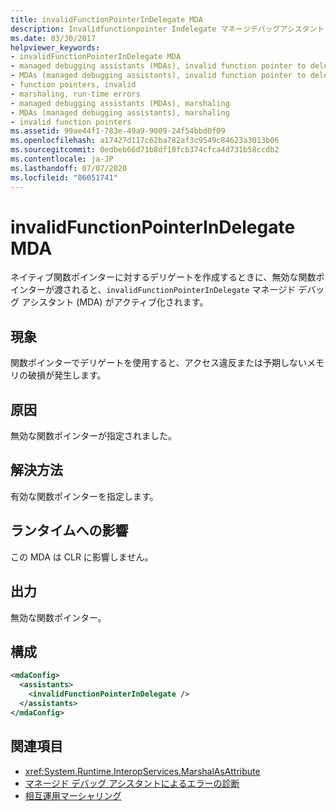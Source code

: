 ```yaml
---
title: invalidFunctionPointerInDelegate MDA
description: Invalidfunctionpointer Indelegate マネージデバッグアシスタント (MDA) を確認します。これは、デリゲートを作成するために無効な関数ポインターが渡された場合に呼び出されます。
ms.date: 03/30/2017
helpviewer_keywords:
- invalidFunctionPointerInDelegate MDA
- managed debugging assistants (MDAs), invalid function pointer to delegates
- MDAs (managed debugging assistants), invalid function pointer to delegates
- function pointers, invalid
- marshaling, run-time errors
- managed debugging assistants (MDAs), marshaling
- MDAs (managed debugging assistants), marshaling
- invalid function pointers
ms.assetid: 99ae44f1-783e-49a9-9009-24f54bbd0f09
ms.openlocfilehash: a17427d117c62ba782af3c9549c84623a3013b06
ms.sourcegitcommit: 0edbeb66d71b8df10fcb374cfca4d731b58ccdb2
ms.contentlocale: ja-JP
ms.lasthandoff: 07/07/2020
ms.locfileid: "86051741"
---
```

# <a name="invalidfunctionpointerindelegate-mda"></a>invalidFunctionPointerInDelegate MDA
ネイティブ関数ポインターに対するデリゲートを作成するときに、無効な関数ポインターが渡されると、`invalidFunctionPointerInDelegate` マネージド デバッグ アシスタント (MDA) がアクティブ化されます。  
  
## <a name="symptoms"></a>現象  
 関数ポインターでデリゲートを使用すると、アクセス違反または予期しないメモリの破損が発生します。  
  
## <a name="cause"></a>原因  
 無効な関数ポインターが指定されました。  
  
## <a name="resolution"></a>解決方法  
 有効な関数ポインターを指定します。  
  
## <a name="effect-on-the-runtime"></a>ランタイムへの影響  
 この MDA は CLR に影響しません。  
  
## <a name="output"></a>出力  
 無効な関数ポインター。  
  
## <a name="configuration"></a>構成  
  
```xml  
<mdaConfig>  
  <assistants>  
    <invalidFunctionPointerInDelegate />  
  </assistants>  
</mdaConfig>  
```  
  
## <a name="see-also"></a>関連項目

- <xref:System.Runtime.InteropServices.MarshalAsAttribute>
- [マネージド デバッグ アシスタントによるエラーの診断](diagnosing-errors-with-managed-debugging-assistants.md)
- [相互運用マーシャリング](../interop/interop-marshaling.md)

